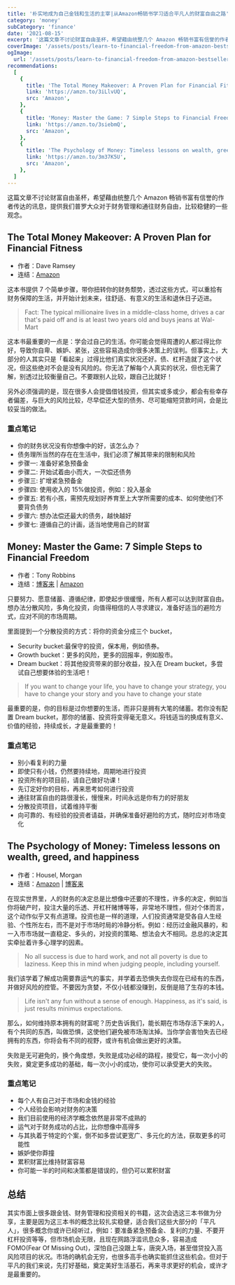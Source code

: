 ```yaml
---
title: '朴实地成为自己金钱和生活的主宰|从Amazon畅销书学习适合平凡人的财富自由之路'
category: 'money'
subCategory: 'finance'
date: '2021-08-15'
excerpt: '这篇文章不讨论财富自由圣杯，希望藉由统整几个 Amazon 畅销书富有信誉的作者传达的讯息，提供我们普罗大众对于财务管理和通往财务自由，比较稳健的一些观念。'
coverImage: '/assets/posts/learn-to-financial-freedom-from-amazon-bestsellers/cover.jpg'
ogImage:
  url: '/assets/posts/learn-to-financial-freedom-from-amazon-bestsellers/cover.jpg'
recommendations:
  [
    {
      title: 'The Total Money Makeover: A Proven Plan for Financial Fitness',
      link: 'https://amzn.to/3iLlvUQ',
      src: 'Amazon',
    },
    {
      title: 'Money: Master the Game: 7 Simple Steps to Financial Freedom',
      link: 'https://amzn.to/3siebmQ',
      src: 'Amazon',
    },
    {
      title: 'The Psychology of Money: Timeless lessons on wealth, greed, and happiness',
      link: 'https://amzn.to/3m37K5U',
      src: 'Amazon',
    },
  ]
---
```


这篇文章不讨论财富自由圣杯，希望藉由统整几个 Amazon 畅销书富有信誉的作者传达的讯息，提供我们普罗大众对于财务管理和通往财务自由，比较稳健的一些观念。

## The Total Money Makeover: A Proven Plan for Financial Fitness

- 作者：Dave Ramsey
- 连结：[Amazon](https://amzn.to/3iLlvUQ)

这本书提供 7 个简单步骤，带你扭转你的财务颓势，透过这些方式，可以重拾有财务保障的生活，并开始计划未来，往舒适、有意义的生活和退休日子迈进。

> Fact: The typical millionaire lives in a middle-class home, drives a car that's paid off and is at least two years old and buys jeans at Wal-Mart

这本书最重要的一点是：学会过自己的生活。你可能会觉得周遭的人都过得比你好，导致你自卑、嫉妒、紧张，这些容易造成你很多决策上的误判。但事实上，大部分的人其实只是「看起来」过得比他们真实状况还好。债、杠杆造就了这个状况，但这些绝对不会是没有风险的。你无法了解每个人真实的状况，但也无需了解，别透过比较衡量自己。不要跟别人比较，跟自己比就好！

另外必须强调的是，现在很多人会提倡借钱投资，但其实或多或少，都会有些幸存者偏差，与巨大的风险比较，尽早偿还大型的债务、尽可能缩短贷款时间，会是比较妥当的做法。

### 重点笔记

- 你的财务状况没有你想像中的好，该怎么办？
- 债务理所当然的存在在生活中，我们必须了解其带来的限制和风险
- 步骤一: 准备好紧急预备金
- 步骤二: 开始试着由小而大，一次偿还债务
- 步骤三: 扩增紧急预备金
- 步骤四: 使用收入的 15%做投资，例如：投入基金
- 步骤五: 若有小孩，需预先规划好养育至上大学所需要的成本、如何使他们不要背负债务
- 步骤六: 想办法偿还最大的债务，越快越好
- 步骤七: 遵循自己的计画，适当地使用自己的财富

## Money: Master the Game: 7 Simple Steps to Financial Freedom

- 作者：Tony Robbins
- 连结：[博客来](https://www.books.com.tw/exep/assp.php/cwhuang0523/products/F013686859?utm_source=cwhuang0523&utm_medium=ap-books&utm_content=recommend&utm_campaign=ap-202108) | [Amazon](https://amzn.to/3siebmQ)

只要努力、愿意储蓄、遵循纪律，即使起步很缓慢，所有人都可以达到财富自由。想办法分散风险，多角化投资，向值得相信的人寻求建议，准备好适当的避险方式，应对不同的市场周期。

里面提到一个分散投资的方式：将你的资金分成三个 bucket，

- Security bucket:最保守的投资，保本用，例如债券。
- Growth bucket：更多的风险，更多的回报率，例如股市。
- Dream bucket：将其他投资带来的部分收益，投入在 Dream bucket，多尝试自己想要体验的生活吧！

> If you want to change your life, you have to change your strategy, you have to change your story and you have to change your state

最重要的是，你的目标是过你想要的生活，而非只是拥有大笔的储蓄。若你没有配置 Dream bucket，那你的储蓄、投资将变得毫无意义。将钱适当的换成有意义、价值的经验，持续成长，才是最重要的！

### 重点笔记

- 别小看复利的力量
- 即使只有小钱，仍然要持续地，周期地进行投资
- 投资所有的项目前，请自己做好功课！
- 先订定好你的目标，再来思考如何进行投资
- 通往财富自由的路很漫长，慢慢来，时间永远是你有力的好朋友
- 分散投资项目，试着维持平衡
- 向可靠的、有经验的投资者请益，并确保准备好避险的方式，随时应对市场变化

## The Psychology of Money: Timeless lessons on wealth, greed, and happiness

- 作者：Housel, Morgan
- 连结：[Amazon](https://amzn.to/3m37K5U) | [博客来](https://www.books.com.tw/exep/assp.php/cwhuang0523/products/F016396356?utm_source=cwhuang0523&utm_medium=ap-books&utm_content=recommend&utm_campaign=ap-202108)

在现实世界里，人的财务的决定总是比想像中还要的不理性，许多的决定，例如当你将破产时，投注大量的乐透、开杠杆赌博等等，非常地不理性，但对个体而言，这个动作似乎又有点道理。投资也是一样的道理，人们投资通常是受各自人生经验、个性所左右，而不是对于市场时局的冷静分析。例如：经历过金融风暴的，和一入市市场就一直稳定、多头的，对投资的策略、想法会大不相同。总总的决定其实牵扯着许多心理学的因素。

> No all success is due to hard work, and not all poverty is due to laziness. Keep this in mind when judging people, including yourself.

我们该学着了解成功需要靠运气的事实，并学着去恐惧失去你现在已经有的东西，并做好风险的控管。不要因为贪婪，不仅小钱都没赚到，反倒是赔了生存的本钱。

> Life isn't any fun without a sense of enough. Happiness, as it's said, is just results minimus expectations.

那么，如何维持原本拥有的财富呢？历史告诉我们，能长期在市场存活下来的人，有个共同的东西，叫做恐惧，这使他们避免被市场淘汰掉。当你学会害怕失去已经拥有的东西，你将会有不同的视野，或许有机会做出更好的决策。

失败是无可避免的，换个角度想，失败是成功必经的路程，接受它，每一次小小的失败，奠定更多成功的基础，每一次小小的成功，使你可以承受更大的失败。

### 重点笔记

- 每个人有自己对于市场和金钱的经验
- 个人经验会影响对财务的决策
- 我们目前使用的经济学概念依然是非常不成熟的
- 运气对于财务成功的占比，比你想像中高得多
- 与其执着于特定的个案，倒不如多尝试更宽广、多元化的方法，获取更多的可能性
- 嫉妒使你莽撞
- 累积财富比维持财富容易
- 你可能一半的时间和决策都是错误的，但仍可以累积财富

## 总结

其实市面上很多跟金钱、财务管理和投资相关的书籍，这次会选这三本书做为分享，主要是因为这三本书的概念比较扎实稳健，适合我们这些大部分的「平凡人」，很多概念你或许已经听过，例如：要准备紧急预备金、复利的力量、不要开杠杆投资等等，但市场机会无限，且现在网路浮滥讯息众多，容易造成 FOMO(Fear Of Missing Out)，深怕自己没跟上车，唐突入场，甚至借贷投入高风险项目的状况。市场的确机会无穷，也很多高手也确实能抓住这些机会。但对于平凡的我们来说，先打好基础，奠定美好生活基石，再来寻求更好的机会，或许才是最重要的。
